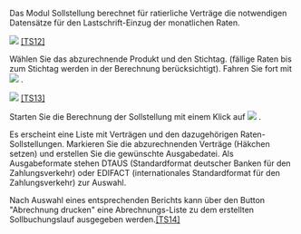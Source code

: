 Das Modul Sollstellung berechnet für ratierliche Verträge die notwendigen Datensätze für den Lastschrift-Einzug der monatlichen Raten.

![](http://xpecto.github.io/docs/img/img148.jpg)
[[TS12]](C:/src/EAWin/Docu/eAgentur.NET%20Handbuch/Handbuch_Neu_2.htm#_msocom_12)

Wählen Sie das abzurechnende Produkt und den Stichtag. (fällige Raten bis zum Stichtag werden in der Berechnung berücksichtigt). Fahren Sie
fort mit
![](http://xpecto.github.io/docs/img/img150.jpg)
.

![](http://xpecto.github.io/docs/img/img152.jpg)
[[TS13]](C:/src/EAWin/Docu/eAgentur.NET%20Handbuch/Handbuch_Neu_2.htm#_msocom_13)

Starten Sie die Berechnung der Sollstellung mit einem Klick auf
![](http://xpecto.github.io/docs/img/img154.jpg)
.

Es erscheint eine Liste mit Verträgen und den dazugehörigen Raten-Sollstellungen. Markieren Sie die abzurechnenden Verträge (Häkchen
setzen) und erstellen Sie die gewünschte Ausgabedatei. Als Ausgabeformate stehen DTAUS (Standardformat deutscher Banken für den Zahlungsverkehr)
oder EDIFACT (internationales Standardformat für den Zahlungsverkehr) zur Auswahl.

Nach Auswahl eines entsprechenden Berichts kann über den Button "Abrechnung drucken" eine Abrechnungs-Liste zu dem erstellten Sollbuchungslauf
ausgegeben werden.[[TS14]](C:/src/EAWin/Docu/eAgentur.NET%20Handbuch/Handbuch_Neu_2.htm#_msocom_14)
